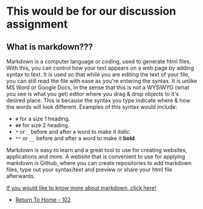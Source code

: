 # This would be for our discussion assignment

## What is markdown???

Markdown is a computer language or coding, used to generate html files. With this, you can control how your text appears on a web page by adding syntax to text. It is used so that while you are editing the text of your file, you can still read the file with ease as you're entering the syntax. It is unlike MS Word or Google Docs, in the sense that this is not a WYSIWYG (what you see is what you get) editor where you drag & drop objects to it's desired place. This is because the syntax you type indicate where & how the words will look different. Examples of this syntax would include:

- `#` for a size 1 heading.
- `##` for size 2 heading.
- `*` or `_` before and after a word to make it *italic*.
- `**` or `__` before and after a word to make it **bold**.

Markdown is easy to learn and a great tool to use for creating websites, applications and more. A website that is convenient to use for applying markdown is Github, where you can create repositories to add markdown files, type out your syntax/text and preview or share your html file afterwards.

[If you would like to know more about markdown, click here!](/https://guides.github.com/features/mastering-markdown/)


- [Return To Home - 102](/README.md)
